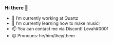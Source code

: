 ### Hi there 👋

- 🔭 I’m currently working at Quartz
- 🌱 I’m currently learning how to make music!
- 📫 You can contact me via Discord! Levah#0001
- 😄 Pronouns: he/him/they/them

